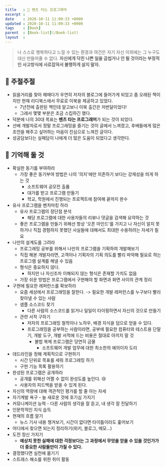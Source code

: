 ```yaml
---
title   : 🚗 벤츠 타는 프로그래머 
excerpt : 
date    : 2020-10-11 11:09:33 +0900
updated : 2020-10-11 11:09:33 +0900
tags    : [Book]
parent  : [Book-list](/Book-list)
layout  :
---
```


> 나 스스로 행복하다고 느낄 수 있는 환경과 여건은 자기 자신 이외에는 그 누구도 대신 만들어줄 수 없다.  **자신에게 닥친 나쁜 일을 곱씹거나 안 될 것이라는 부정적인 사고방식에 사로잡혀서 불행하게 살지 말자.**   


## 💬 주절주절

- 읽을거리를 찾아 헤매다가 우연히 저자의 블로그에 들어가게 되었고 좀 오래된 책이지만 현재 리디북스에서 무료로 이북을 제공하고 있었다.
    - 7년전에 출판된 책인데 알고보니 이북 출간은 저번달이었다!
    - 그래서 몇몇 부분은 조금 스킵하긴 했다.
- 덕분에 나의 30대 목표는 **벤츠 타는 프로그래머**가 되는 것이 되었다.
- 선배 개발자로서 정말 프로그래밍을 즐기는 것이 글에서 느껴졌고, 후배들에게 많은 조언을 해주고 싶어하는 마음이 진심으로 느껴진 글이다.
- 성공담보다는 실패담이 나에게 더 많은 도움이 되었다고 생각한다.


## 🧠 기억해 둘 것
- 확실한 동기를 부여하라
    - 가장 좋은 동기부여 방법은 나의 '의지'에만 의존하기 보다는 강제성을 띄게 하는 것
        - 소프트웨어 공모전 출품
        - 대가를 받고 프로그램 만들기
        - 학교, 학원에서 진행되는 프로젝트에 참여해 끝까지 완수
- 유사 프로그램을 벤치마킹 하라
    - 유사 프로그램의 장단점 분석
        - 해당 프로그램에 대한 사용자들의 리뷰나 댓글을 검색해 요약하는 것
    - 좋은 프로그램을 만들기 위해선 항상 '오픈 마인드'를 가지고 나 자신이 알지 못하거나 직접 경험하지 못했던 사실들에 대해서도 최대한 수용하려는 자세가 필요
- 나만의 설계도를 그려라
    - 프로그래밍 공부를 위해서 나만의 프로그램을 기획하여 개발해보기
    - 직접 해본 개발자라면, 고객이나 기획자의 기획 의도를 빨리 파악해 필요로 하는 프로그램 설계를 해낼 수 있음
    - 형식은 중요하지 않다.
        - 하지만 나 자신조차 이해되지 않는 형식은 존재할 가치도 없음
    - 가장 쉬운 방법은 프로그램에서 구현해야 할 화면과 화면 사이의 관계 정리
- 구현에 필요한 레퍼런스를 확보하라
    - 요즘 세상에서 프로그래밍을 잘한다. -> 필요한 개발 레퍼런스를 누구보다 빨리 찾아낼 수 있는 사람
    - 샘플 소스코드 찾기
        - 다른 사람의 소스코드를 읽거나 일일이 타이핑하면서 자신의 것으로 만들기
    - 관련 서적 구하기
        - 저자의 프로그래밍 철학이나 노하우, 배경 지식을 덤으로 얻을 수 있다.
        - 프로그래밍을 공부하는 사람이라면, 공부에 필요한 컴퓨터와 테스트용 단말기, 개발 도구, 개발 서적에 드는 비용은 절대로 아끼지 말 것
            - 불법 복제 프로그램은 당연히 금물
                - 소프트웨어 개발 업무에 대한 최소한의 예의이자 도리
- 데드라인을 정해 계획적으로 구현하기
    - 시간 단위로 목표를 세워 프로그래밍 하기
    - 구현 기능 목록 활용하기
- 완성된 프로그램은 공개하라
    - 공개를 위해선 어쩔 수 없이 완성도를 높인다. 😢
    - 사용자의 피드백을 받을 수 있게 된다.
- 자신의 역량에 대해 객관적인 평가를 할 줄 아는 자세
- 자기계발 욕구 - 늘 새로운 것에 호기심 가지기
- 커뮤니케이션 능력 - 다른 사람의 생각을 잘 듣고, 내 생각 잘 전달하기
- 인문학적인 지식 습득
- 현재의 흐름 알기
    - 뉴스 기사 내용 챙겨보기, 시간이 없다면 타이틀이라도 훑어보기
- 어디에서 찾으면 되는지 정리하기(위키, 블로그, 메모...)
- 도전 정신 가지기
    - **예상치 못한 실패에 대한 걱정보다는 그 과정에서 무엇을 얻을 수 있을 것인가가 더 중요한 사람들만이 가질 수 있다.**
- 결정했다면 실천에 옮기기
- 스트레스 해소를 위한 취미 활동